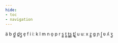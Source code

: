 ```yaml
---
hide:
- toc
- navigation
---
```

ä
b
d̪̻
d̻ʒ̻
e̞
f
i
iː
k
l
m
n
o̞
p
r
s̪̻
t̪̻
t̪̻s̪̻
t̻ʃ̻
u
uː
x
z̪̻
ɡ
ɲ
ʃ̺
ʋ
ʎ
ʒ̺
